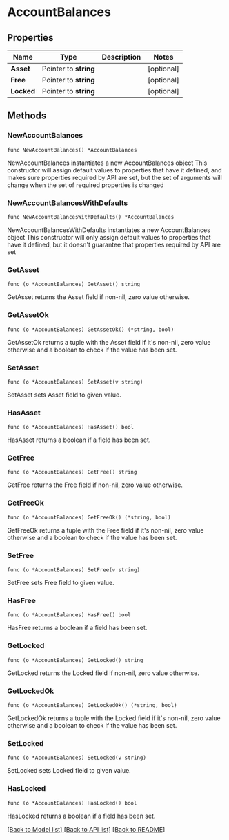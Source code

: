 # AccountBalances

## Properties

Name | Type | Description | Notes
------------ | ------------- | ------------- | -------------
**Asset** | Pointer to **string** |  | [optional] 
**Free** | Pointer to **string** |  | [optional] 
**Locked** | Pointer to **string** |  | [optional] 

## Methods

### NewAccountBalances

`func NewAccountBalances() *AccountBalances`

NewAccountBalances instantiates a new AccountBalances object
This constructor will assign default values to properties that have it defined,
and makes sure properties required by API are set, but the set of arguments
will change when the set of required properties is changed

### NewAccountBalancesWithDefaults

`func NewAccountBalancesWithDefaults() *AccountBalances`

NewAccountBalancesWithDefaults instantiates a new AccountBalances object
This constructor will only assign default values to properties that have it defined,
but it doesn't guarantee that properties required by API are set

### GetAsset

`func (o *AccountBalances) GetAsset() string`

GetAsset returns the Asset field if non-nil, zero value otherwise.

### GetAssetOk

`func (o *AccountBalances) GetAssetOk() (*string, bool)`

GetAssetOk returns a tuple with the Asset field if it's non-nil, zero value otherwise
and a boolean to check if the value has been set.

### SetAsset

`func (o *AccountBalances) SetAsset(v string)`

SetAsset sets Asset field to given value.

### HasAsset

`func (o *AccountBalances) HasAsset() bool`

HasAsset returns a boolean if a field has been set.

### GetFree

`func (o *AccountBalances) GetFree() string`

GetFree returns the Free field if non-nil, zero value otherwise.

### GetFreeOk

`func (o *AccountBalances) GetFreeOk() (*string, bool)`

GetFreeOk returns a tuple with the Free field if it's non-nil, zero value otherwise
and a boolean to check if the value has been set.

### SetFree

`func (o *AccountBalances) SetFree(v string)`

SetFree sets Free field to given value.

### HasFree

`func (o *AccountBalances) HasFree() bool`

HasFree returns a boolean if a field has been set.

### GetLocked

`func (o *AccountBalances) GetLocked() string`

GetLocked returns the Locked field if non-nil, zero value otherwise.

### GetLockedOk

`func (o *AccountBalances) GetLockedOk() (*string, bool)`

GetLockedOk returns a tuple with the Locked field if it's non-nil, zero value otherwise
and a boolean to check if the value has been set.

### SetLocked

`func (o *AccountBalances) SetLocked(v string)`

SetLocked sets Locked field to given value.

### HasLocked

`func (o *AccountBalances) HasLocked() bool`

HasLocked returns a boolean if a field has been set.


[[Back to Model list]](../README.md#documentation-for-models) [[Back to API list]](../README.md#documentation-for-api-endpoints) [[Back to README]](../README.md)


